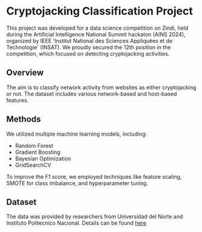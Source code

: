 # Cryptojacking Classification Project

This project was developed for a data science competition on Zindi, held during the Artificial Intelligence National Summit hackaton (AINS 2024), organized by IEEE 'Institut National des Sciences Appliquées et de Technologie' (INSAT). We proudly secured the 12th position in the competition, which focused on detecting cryptojacking activities.

## Overview

The aim is to classify network activity from websites as either cryptojacking or not. The dataset includes various network-based and host-based features.

## Methods

We utilized multiple machine learning models, including:
- Random Forest
- Gradient Boosting
- Bayesian Optimization
- GridSearchCV

To improve the F1 score, we employed techniques like feature scaling, SMOTE for class imbalance, and hyperparameter tuning.

## Dataset

The data was provided by researchers from Universidad del Norte and Instituto Politecnico Nacional. Details can be found [here](https://zindi.africa/competitions/ai-national-summit-2024-competition)

